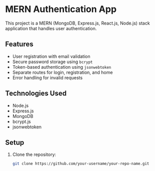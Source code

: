 # MERN Authentication App

This project is a MERN (MongoDB, Express.js, React.js, Node.js) stack application that handles user authentication.

## Features

- User registration with email validation
- Secure password storage using `bcrypt`
- Token-based authentication using `jsonwebtoken`
- Separate routes for login, registration, and home
- Error handling for invalid requests

## Technologies Used

- Node.js
- Express.js
- MongoDB
- bcrypt.js
- jsonwebtoken

## Setup

1. Clone the repository:
   ```bash
   git clone https://github.com/your-username/your-repo-name.git
   ```
